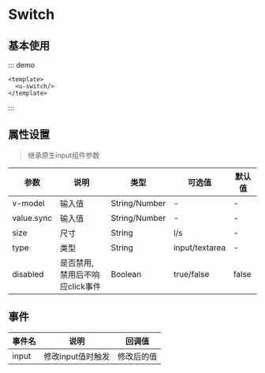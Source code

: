 # Switch

## 基本使用

::: demo
```vue
<template>
  <u-switch/>
</template>
```
:::

## 属性设置
> 继承原生input组件参数

| 参数 | 说明 | 类型| 可选值| 默认值|
| --- | --- | --- | --- | --- |
| v-model | 输入值| String/Number| - | - |
| value.sync | 输入值| String/Number| - | - |
| size | 尺寸| String| l/s | - |
| type | 类型| String| input/textarea | - |
disabled | 是否禁用, 禁用后不响应click事件 | Boolean | true/false | false

## 事件
| 事件名| 说明| 回调值|
| -- | -- | -- |
| input| 修改input值时触发| 修改后的值|
